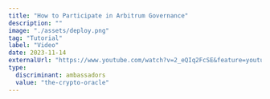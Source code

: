 ```yaml
---
title: "How to Participate in Arbitrum Governance"
description: ""
image: "./assets/deploy.png"
tag: "Tutorial"
label: "Video"
date: 2023-11-14
externalUrl: "https://www.youtube.com/watch?v=2_eQIq2FcSE&feature=youtu.be&themeRefresh=1"
type:
  discriminant: ambassadors
  value: "the-crypto-oracle"
---
```

